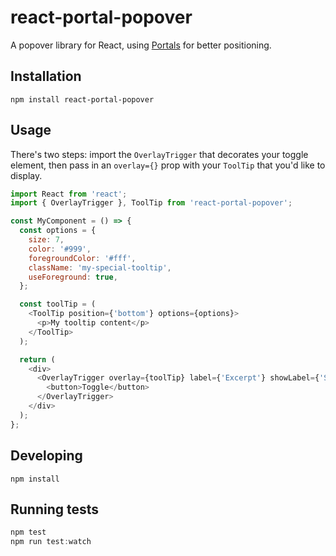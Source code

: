 # react-portal-popover

A popover library for React, using [Portals](https://github.com/tajo/react-portal) for better positioning.

## Installation

```
npm install react-portal-popover
```

## Usage

There's two steps: import the `OverlayTrigger` that decorates your toggle element,
then pass in an `overlay={}` prop with your `ToolTip` that you'd like to display.

```js
import React from 'react';
import { OverlayTrigger }, ToolTip from 'react-portal-popover';

const MyComponent = () => {
  const options = {
    size: 7,
    color: '#999',
    foregroundColor: '#fff',
    className: 'my-special-tooltip',
    useForeground: true,
  };

  const toolTip = (
    <ToolTip position={'bottom'} options={options}>
      <p>My tooltip content</p>
    </ToolTip>
  );

  return (
    <div>
      <OverlayTrigger overlay={toolTip} label={'Excerpt'} showLabel={'Show'} hideLabel={'Hide'}>
        <button>Toggle</button>
      </OverlayTrigger>
    </div>
  );
};
```

## Developing

```
npm install
```

## Running tests

```js
npm test
npm run test:watch
```
